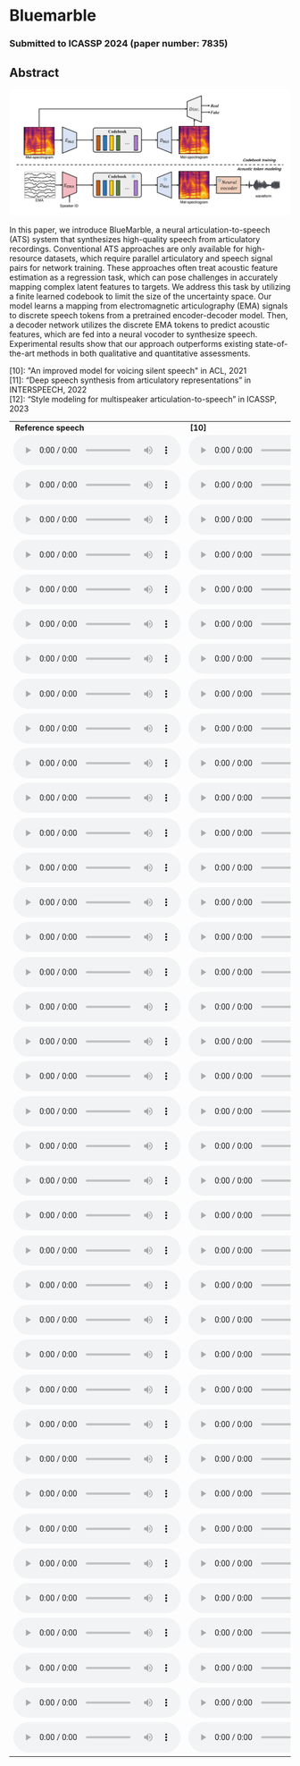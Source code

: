# Bluemarble

### Submitted to ICASSP 2024 (paper number: 7835)

## Abstract

<img src='architecture.png'>

In this paper, we introduce BlueMarble, a neural articulation-to-speech (ATS) system that synthesizes high-quality speech from articulatory recordings. Conventional ATS approaches are only available for high-resource datasets, which require parallel articulatory and speech signal pairs for network training. These approaches often treat acoustic feature estimation as a regression task, which can pose challenges in accurately mapping complex latent features to targets. We address this task by utilizing a finite learned codebook to limit the size of the uncertainty space.  Our model learns a mapping from electromagnetic articulography (EMA) signals to discrete speech tokens from a pretrained encoder-decoder model. Then, a decoder network utilizes the discrete EMA tokens to predict acoustic features, which are fed into a neural vocoder to synthesize speech. Experimental results show that our approach outperforms existing state-of-the-art methods in both qualitative and quantitative assessments. 

[10]: "An improved model for voicing silent speech" in ACL, 2021 <br>
[11]: “Deep speech synthesis from articulatory representations” in INTERSPEECH, 2022 <br>
[12]: “Style modeling for multispeaker articulation-to-speech” in ICASSP, 2023 <br>

<!-- <audio controls><source src='./demo_sample/F01_B02_S60_R02_N.wav'></audio> -->
<table style="width: auto; table-layout: fixed; word-wrap: normal;" borded="1" border-collapse="collapse">
<tr>
  <td style="column-width: 600px; padding-left: 10px; padding-right: 10px"><strong>Reference speech</strong></td>
	<td style="column-width: 600px; padding-left: 10px; padding-right: 10px"><strong>[10]</strong></td>
	<td style="column-width: 600px; padding-left: 10px; padding-right: 10px"><strong>[11]</strong></td>
	<td style="column-width: 600px; padding-left: 10px; padding-right: 10px"><strong>[12]</strong></td>
	<td style="column-width: 600px; padding-left: 10px; padding-right: 10px"><strong>Bluemarble (Ours)</strong></td>
</tr>
<tr>
  <td><audio controls><source src='./demo_sample/F01_B02_S60_R02_N_target.wav'></audio></td>
  <td><audio controls><source src='./demo_sample/F01_B02_S60_R02_N_base.wav'></audio></td>
  <td><audio controls><source src='./demo_sample/F01_B02_S60_R02_N_deep.wav'></audio></td>
  <td><audio controls><source src='./demo_sample/F01_B02_S60_R02_N_msota.wav'></audio></td>
  <td><audio controls><source src='./demo_sample/F01_B02_S60_R02_N_recon.wav'></audio></td>
</tr>
<tr>
  <td><audio controls><source src='./demo_sample/F01_B04_S54_R01_N_target.wav'></audio></td>
  <td><audio controls><source src='./demo_sample/F01_B04_S54_R01_N_base.wav'></audio></td>  
  <td><audio controls><source src='./demo_sample/F01_B04_S54_R01_N_deep.wav'></audio></td>
  <td><audio controls><source src='./demo_sample/F01_B04_S54_R01_N_msota.wav'></audio></td>
  <td><audio controls><source src='./demo_sample/F01_B04_S54_R01_N_recon.wav'></audio></td>
</tr>
<tr>
  <td><audio controls><source src='./demo_sample/F01_B05_S22_R01_F_target.wav'></audio></td>
  <td><audio controls><source src='./demo_sample/F01_B05_S22_R01_F_base.wav'></audio></td>  
  <td><audio controls><source src='./demo_sample/F01_B05_S22_R01_F_deep.wav'></audio></td>
  <td><audio controls><source src='./demo_sample/F01_B05_S22_R01_F_msota.wav'></audio></td>
  <td><audio controls><source src='./demo_sample/F01_B05_S22_R01_F_recon.wav'></audio></td>
</tr>
<tr>
  <td><audio controls><source src='./demo_sample/F01_B05_S29_R02_N_target.wav'></audio></td>
  <td><audio controls><source src='./demo_sample/F01_B05_S29_R02_N.wav'></audio></td>
  <td><audio controls><source src='./demo_sample/F01_B05_S29_R02_N_recon.wav'></audio></td>
</tr>
<tr>
  <td><audio controls><source src='./demo_sample/F01_B05_S54_R01_N_target.wav'></audio></td>
  <td><audio controls><source src='./demo_sample/F01_B05_S54_R01_N.wav'></audio></td>
  <td><audio controls><source src='./demo_sample/F01_B05_S54_R01_N_recon.wav'></audio></td>
</tr>
<tr>
  <td><audio controls><source src='./demo_sample/F01_B06_S34_R01_N_target.wav'></audio></td>
  <td><audio controls><source src='./demo_sample/F01_B06_S34_R01_N.wav'></audio></td>
  <td><audio controls><source src='./demo_sample/F01_B06_S34_R01_N_recon.wav'></audio></td>
</tr>
<tr>
  <td><audio controls><source src='./demo_sample/F02_B02_S13_R02_N_target.wav'></audio></td>
  <td><audio controls><source src='./demo_sample/F02_B02_S13_R02_N.wav'></audio></td>
  <td><audio controls><source src='./demo_sample/F02_B02_S13_R02_N_recon.wav'></audio></td>
</tr>
<tr>
  <td><audio controls><source src='./demo_sample/F02_B02_S24_R01_F_target.wav'></audio></td>
  <td><audio controls><source src='./demo_sample/F02_B02_S24_R01_F.wav'></audio></td>
  <td><audio controls><source src='./demo_sample/F02_B02_S24_R01_F_recon.wav'></audio></td>
</tr>
<tr>
  <td><audio controls><source src='./demo_sample/F02_B04_S48_R01_N_target.wav'></audio></td>
  <td><audio controls><source src='./demo_sample/F02_B04_S48_R01_N.wav'></audio></td>
  <td><audio controls><source src='./demo_sample/F02_B04_S48_R01_N_recon.wav'></audio></td>
</tr>
<tr>
  <td><audio controls><source src='./demo_sample/F02_B05_S49_R01_N_target.wav'></audio></td>
  <td><audio controls><source src='./demo_sample/F02_B05_S49_R01_N.wav'></audio></td>
  <td><audio controls><source src='./demo_sample/F02_B05_S49_R01_N_recon.wav'></audio></td>
</tr>
<tr>
  <td><audio controls><source src='./demo_sample/F02_B06_S17_R01_F_target.wav'></audio></td>
  <td><audio controls><source src='./demo_sample/F02_B06_S17_R01_F.wav'></audio></td>
  <td><audio controls><source src='./demo_sample/F02_B06_S17_R01_F_recon.wav'></audio></td>
</tr>
<tr>
  <td><audio controls><source src='./demo_sample/F02_B06_S26_R01_F_target.wav'></audio></td>
  <td><audio controls><source src='./demo_sample/F02_B06_S26_R01_F.wav'></audio></td>
  <td><audio controls><source src='./demo_sample/F02_B06_S26_R01_F_recon.wav'></audio></td>
</tr>
<tr>
  <td><audio controls><source src='./demo_sample/F03_B01_S10_R02_N_target.wav'></audio></td>
  <td><audio controls><source src='./demo_sample/F03_B01_S10_R02_N.wav'></audio></td>
  <td><audio controls><source src='./demo_sample/F03_B01_S10_R02_N_recon.wav'></audio></td>
</tr>
<tr>
  <td><audio controls><source src='./demo_sample/F03_B02_S02_R01_N_target.wav'></audio></td>
  <td><audio controls><source src='./demo_sample/F03_B02_S02_R01_N.wav'></audio></td>
  <td><audio controls><source src='./demo_sample/F03_B02_S02_R01_N_recon.wav'></audio></td>
</tr>
<tr>
  <td><audio controls><source src='./demo_sample/F03_B02_S35_R01_F_target.wav'></audio></td>
  <td><audio controls><source src='./demo_sample/F03_B02_S35_R01_F.wav'></audio></td>
  <td><audio controls><source src='./demo_sample/F03_B02_S35_R01_F_recon.wav'></audio></td>
</tr>
<tr>
  <td><audio controls><source src='./demo_sample/F04_B01_S26_R01_F_target.wav'></audio></td>
  <td><audio controls><source src='./demo_sample/F04_B01_S26_R01_F.wav'></audio></td>
  <td><audio controls><source src='./demo_sample/F04_B01_S26_R01_F_recon.wav'></audio></td>
</tr>
<tr>
  <td><audio controls><source src='./demo_sample/F04_B02_S14_R01_F_target.wav'></audio></td>
  <td><audio controls><source src='./demo_sample/F04_B02_S14_R01_F.wav'></audio></td>
  <td><audio controls><source src='./demo_sample/F04_B02_S14_R01_F_recon.wav'></audio></td>
</tr>
<tr>
  <td><audio controls><source src='./demo_sample/F04_B05_S12_R01_F_target.wav'></audio></td>
  <td><audio controls><source src='./demo_sample/F04_B05_S12_R01_F.wav'></audio></td>
  <td><audio controls><source src='./demo_sample/F04_B05_S12_R01_F_recon.wav'></audio></td>
</tr>
<tr>
  <td><audio controls><source src='./demo_sample/F04_B05_S15_R01_F_target.wav'></audio></td>
  <td><audio controls><source src='./demo_sample/F04_B05_S15_R01_F.wav'></audio></td>
  <td><audio controls><source src='./demo_sample/F04_B05_S15_R01_F_recon.wav'></audio></td>
</tr>
<tr>
  <td><audio controls><source src='./demo_sample/F04_B06_S13_R01_N_target.wav'></audio></td>
  <td><audio controls><source src='./demo_sample/F04_B06_S13_R01_N.wav'></audio></td>
  <td><audio controls><source src='./demo_sample/F04_B06_S13_R01_N_recon.wav'></audio></td>
</tr>
<tr>
  <td><audio controls><source src='./demo_sample/F04_B07_S60_R01_N_target.wav'></audio></td>
  <td><audio controls><source src='./demo_sample/F04_B07_S60_R01_N.wav'></audio></td>
  <td><audio controls><source src='./demo_sample/F04_B07_S60_R01_N_recon.wav'></audio></td>
</tr>
<tr>
  <td><audio controls><source src='./demo_sample/M01_B01_S43_R01_N_target.wav'></audio></td>
  <td><audio controls><source src='./demo_sample/M01_B01_S43_R01_N.wav'></audio></td>
  <td><audio controls><source src='./demo_sample/M01_B01_S43_R01_N_recon.wav'></audio></td>
</tr>
<tr>
  <td><audio controls><source src='./demo_sample/M01_B02_S51_R01_F_target.wav'></audio></td>
  <td><audio controls><source src='./demo_sample/M01_B02_S51_R01_F.wav'></audio></td>
  <td><audio controls><source src='./demo_sample/M01_B02_S51_R01_F_recon.wav'></audio></td>
</tr>
<tr>
  <td><audio controls><source src='./demo_sample/M01_B05_S08_R01_N_target.wav'></audio></td>
  <td><audio controls><source src='./demo_sample/M01_B05_S08_R01_N.wav'></audio></td>
  <td><audio controls><source src='./demo_sample/M01_B05_S08_R01_N_recon.wav'></audio></td>
</tr>
<tr>
  <td><audio controls><source src='./demo_sample/M01_B05_S09_R01_N_target.wav'></audio></td>
  <td><audio controls><source src='./demo_sample/M01_B05_S09_R01_N.wav'></audio></td>
  <td><audio controls><source src='./demo_sample/M01_B05_S09_R01_N_recon.wav'></audio></td>
</tr>
<tr>
  <td><audio controls><source src='./demo_sample/M02_B01_S44_R02_N_target.wav'></audio></td>
  <td><audio controls><source src='./demo_sample/M02_B01_S44_R02_N.wav'></audio></td>
  <td><audio controls><source src='./demo_sample/M02_B01_S44_R02_N_recon.wav'></audio></td>
</tr>
<tr>
  <td><audio controls><source src='./demo_sample/M02_B01_S51_R01_N_target.wav'></audio></td>
  <td><audio controls><source src='./demo_sample/M02_B01_S51_R01_N.wav'></audio></td>
  <td><audio controls><source src='./demo_sample/M02_B01_S51_R01_N_recon.wav'></audio></td>
</tr>
<tr>
  <td><audio controls><source src='./demo_sample/M02_B01_S52_R02_N_target.wav'></audio></td>
  <td><audio controls><source src='./demo_sample/M02_B01_S52_R02_N.wav'></audio></td>
  <td><audio controls><source src='./demo_sample/M02_B01_S52_R02_N_recon.wav'></audio></td>
</tr>
<tr>
  <td><audio controls><source src='./demo_sample/M02_B02_S51_R02_N_target.wav'></audio></td>
  <td><audio controls><source src='./demo_sample/M02_B02_S51_R02_N.wav'></audio></td>
  <td><audio controls><source src='./demo_sample/M02_B02_S51_R02_N_recon.wav'></audio></td>
</tr>
<tr>
  <td><audio controls><source src='./demo_sample/M02_B05_S02_R01_N_target.wav'></audio></td>
  <td><audio controls><source src='./demo_sample/M02_B05_S02_R01_N.wav'></audio></td>
  <td><audio controls><source src='./demo_sample/M02_B05_S02_R01_N_recon.wav'></audio></td>
</tr>
<tr>
  <td><audio controls><source src='./demo_sample/M02_B05_S37_R01_N_target.wav'></audio></td>
  <td><audio controls><source src='./demo_sample/M02_B05_S37_R01_N.wav'></audio></td>
  <td><audio controls><source src='./demo_sample/M02_B05_S37_R01_N_recon.wav'></audio></td>
</tr>
<tr>
  <td><audio controls><source src='./demo_sample/M03_B01_S16_R02_N_target.wav'></audio></td>
  <td><audio controls><source src='./demo_sample/M03_B01_S16_R02_N.wav'></audio></td>
  <td><audio controls><source src='./demo_sample/M03_B01_S16_R02_N_recon.wav'></audio></td>
</tr>
<tr>
  <td><audio controls><source src='./demo_sample/M03_B03_S24_R01_F_target.wav'></audio></td>
  <td><audio controls><source src='./demo_sample/M03_B03_S24_R01_F.wav'></audio></td>
  <td><audio controls><source src='./demo_sample/M03_B03_S24_R01_F_recon.wav'></audio></td>
</tr>
<tr>
  <td><audio controls><source src='./demo_sample/M03_B03_S38_R01_N_target.wav'></audio></td>
  <td><audio controls><source src='./demo_sample/M03_B03_S38_R01_N.wav'></audio></td>
  <td><audio controls><source src='./demo_sample/M03_B03_S38_R01_N_recon.wav'></audio></td>
</tr>
<tr>
  <td><audio controls><source src='./demo_sample/M03_B04_S57_R01_N_target.wav'></audio></td>
  <td><audio controls><source src='./demo_sample/M03_B04_S57_R01_N.wav'></audio></td>
  <td><audio controls><source src='./demo_sample/M03_B04_S57_R01_N_recon.wav'></audio></td>
</tr>
<tr>
  <td><audio controls><source src='./demo_sample/M04_B01_S53_R01_N_target.wav'></audio></td>
  <td><audio controls><source src='./demo_sample/M04_B01_S53_R01_N.wav'></audio></td>
  <td><audio controls><source src='./demo_sample/M04_B01_S53_R01_N_recon.wav'></audio></td>
</tr>
<tr>
  <td><audio controls><source src='./demo_sample/M04_B05_S06_R01_N_target.wav'></audio></td>
  <td><audio controls><source src='./demo_sample/M04_B05_S06_R01_N.wav'></audio></td>
  <td><audio controls><source src='./demo_sample/M04_B05_S06_R01_N_recon.wav'></audio></td>
</tr>
<tr>
  <td><audio controls><source src='./demo_sample/M04_B05_S39_R01_N_target.wav'></audio></td>
  <td><audio controls><source src='./demo_sample/M04_B05_S39_R01_N.wav'></audio></td>
  <td><audio controls><source src='./demo_sample/M04_B05_S39_R01_N_recon.wav'></audio></td>
</tr>
